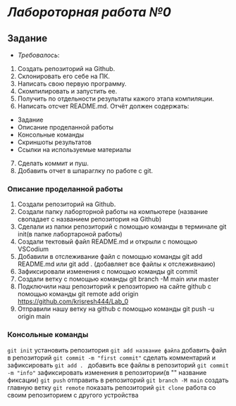 # *Лабороторная работа №0*
## Задание
- *Требовалось*:
1. Создать репозиторий на Github.
2. Склонировать его себе на ПК.
3. Написать свою первую программу.
4. Скомпилировать и запустить ее.
5. Получить по отдельности результаты кажого этапа компиляции.
6. Написать отсчет README.md. Отчёт должен содержать:
+ Задание
+ Описание проделанной работы
+ Консольные команды
+ Скриншоты результатов
+ Ссылки на используемые материалы
7. Сделать коммит и пуш.
8. Добавить отчет в шпараглку по работе с git.
### Описание проделанной работы
1. Cоздали репозиторий на Github.
2. Создали папку лаборторной работы на компьютере (название свопадает с названием репозитория на Github)
3. Сделали из папки репозиторий с помощью команды в терминале git init(в папке лабортароной работы)
4. Создали тектовый файл README.md и открыли с помощью VSCodium
5. Добавили в отслеживание файл с помощью команды git add README.md или git add . (добавляет все файлы к отслеживнаию)
6. Зафиксировали изменения с помощью команды git commit
7. Создали ветку с помощью команды git branch -M main или master
8. Подключили наш репозиторий к репозиторию на сайте github с помощью команды git remote add origin https://github.com/krisresh444/Lab_0
9. Отправили нашу ветку на github с помощью команды git push -u origin main
### Консольные команды
```git init``` установить репозитория 
```git add название файла``` добавить файл в репозиторий 
```git commit -m "first commit"``` сделать комментарий и зафиксировать 
```git add . ``` добавить все файлы в репозиторий 
```git commit -m "info"``` зафиксировать изменения в репозитории(в "" название фиксации)
```git push``` отправить в репозиторий 
```git branch -M main``` создать главную ветку 
```git remote``` показать репозиторий
```git clone``` работа со своим репозиторием с другого устройства
